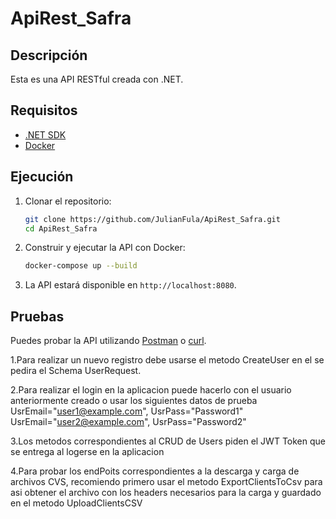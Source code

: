 # ApiRest_Safra

## Descripción
Esta es una API RESTful creada con .NET.

## Requisitos
- [.NET SDK](https://dotnet.microsoft.com/download)
- [Docker](https://www.docker.com/get-started)

## Ejecución

1. Clonar el repositorio:
    ```bash
    git clone https://github.com/JulianFula/ApiRest_Safra.git
    cd ApiRest_Safra
    ```

2. Construir y ejecutar la API con Docker:
    ```bash
    docker-compose up --build
    ```

3. La API estará disponible en `http://localhost:8080`.

## Pruebas

Puedes probar la API utilizando [Postman](https://www.postman.com/) o [curl](https://curl.se/).

1.Para realizar un nuevo registro debe usarse el metodo CreateUser en el se pedira el Schema UserRequest.

2.Para realizar el login en la aplicacion puede hacerlo con el usuario anteriormente creado o usar los siguientes datos de prueba
    UsrEmail="user1@example.com", UsrPass="Password1"
    UsrEmail="user2@example.com", UsrPass="Password2"
    
3.Los metodos correspondientes al CRUD de Users piden el JWT Token que se entrega al logerse en la aplicacion

4.Para probar los endPoits correspondientes a la descarga y carga de archivos CVS, recomiendo primero usar el metodo ExportClientsToCsv para asi obtener el archivo con los headers necesarios para la carga y guardado en el metodo UploadClientsCSV

